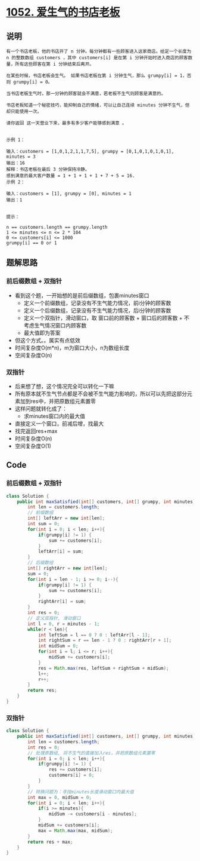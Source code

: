 # [1052. 爱生气的书店老板](https://leetcode.cn/problems/grumpy-bookstore-owner/description/)

## 说明

```
有一个书店老板，他的书店开了 n 分钟。每分钟都有一些顾客进入这家商店。给定一个长度为 n 的整数数组 customers ，其中 customers[i] 是在第 i 分钟开始时进入商店的顾客数量，所有这些顾客在第 i 分钟结束后离开。

在某些时候，书店老板会生气。 如果书店老板在第 i 分钟生气，那么 grumpy[i] = 1，否则 grumpy[i] = 0。

当书店老板生气时，那一分钟的顾客就会不满意，若老板不生气则顾客是满意的。

书店老板知道一个秘密技巧，能抑制自己的情绪，可以让自己连续 minutes 分钟不生气，但却只能使用一次。

请你返回 这一天营业下来，最多有多少客户能够感到满意 。
 

示例 1：

输入：customers = [1,0,1,2,1,1,7,5], grumpy = [0,1,0,1,0,1,0,1], minutes = 3
输出：16
解释：书店老板在最后 3 分钟保持冷静。
感到满意的最大客户数量 = 1 + 1 + 1 + 1 + 7 + 5 = 16.
示例 2：

输入：customers = [1], grumpy = [0], minutes = 1
输出：1
 

提示：

n == customers.length == grumpy.length
1 <= minutes <= n <= 2 * 104
0 <= customers[i] <= 1000
grumpy[i] == 0 or 1
```

## 题解思路

### 前后缀数组 + 双指针

- 看到这个题，一开始想的是前后缀数组，包裹minutes窗口
  - 定义一个前缀数组，记录没有不生气能力情况，前i分钟的顾客数
  - 定义一个后缀数组，记录没有不生气能力情况，后i分钟的顾客数
  - 定义一个双指针，滑动窗口，取 窗口前的顾客数 + 窗口后的顾客数 + 不考虑生气情况窗口内顾客数
  - 最大值即为答案
- 但这个方式。。属实有点低效
- 时间复杂度O(m*n)，m为窗口大小，n为数组长度
- 空间复杂度O(n)

### 双指针

- 后来想了想，这个情况完全可以转化一下嘛
- 所有原本就不生气节点都是不会被不生气能力影响的，所以可以先把这部分元素加到res中，并把原数组元素置零
- 这样问题就转化成了：
  - 求minutes窗口内的最大值
- 直接定义一个窗口，前减后增，找最大
- 找完返回res+max
- 时间复杂度O(n)
- 空间复杂度O(1)

## Code

### 前后缀数组 + 双指针

```java
class Solution {
    public int maxSatisfied(int[] customers, int[] grumpy, int minutes) {
        int len = customers.length;
        // 前缀数组
        int[] leftArr = new int[len];
        int sum = 0;
        for(int i = 0; i < len; i++){
            if(grumpy[i] != 1) {
                sum += customers[i];
            }
            leftArr[i] = sum;
        }
        // 后缀数组
        int[] rightArr = new int[len];
        sum = 0;
        for(int i = len - 1; i >= 0; i--){
            if(grumpy[i] != 1) {
                sum += customers[i];
            }
            rightArr[i] = sum;
        }
        int res = 0;
        // 定义双指针, 滑动窗口
        int l = 0, r = minutes - 1;
        while(r < len){
            int leftSum = l == 0 ? 0 : leftArr[l - 1];
            int rightSum = r == len - 1 ? 0 : rightArr[r + 1];
            int midSum = 0;
            for(int i = l; i <= r; i++){
                midSum += customers[i];
            }
            res = Math.max(res, leftSum + rightSum + midSum);
            l++;
            r++;
        }
        return res;
    }
}
```

### 双指针

```java
class Solution {
    public int maxSatisfied(int[] customers, int[] grumpy, int minutes) {
        int len = customers.length;
        int res = 0;
        // 处理原数组, 将不生气的直接加入res，并把原数组元素置零
        for(int i = 0; i < len; i++){
            if(grumpy[i] != 1) {
                res += customers[i];
                customers[i] = 0;
            }
        }
        // 转换问题为：寻找minutes长度滑动窗口内最大值
        int max = 0, midSum = 0;
        for(int i = 0; i < len; i++){
            if(i >= minutes){
                midSum -= customers[i - minutes];
            }
            midSum += customers[i];
            max = Math.max(max, midSum);
        }
        return res + max;
    }
}
```


